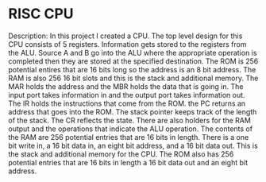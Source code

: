 # RISC CPU

Description: In this project I created a CPU. The top level design for this CPU consists of 5 registers. Information gets stored to the registers from the ALU. Source A and B go into the ALU where the appropriate operation is completed then they are stored at the specified destination. The ROM is 256 potential entires that are 16 bits long so the address is an 8 bit address. The RAM is also 256 16 bit slots and this is the stack and additional memory. The MAR holds the address and the MBR holds the data that is going in. The input port takes information in and the output port takes information out. The IR holds the instructions that come from the ROM. the PC returns an address that goes into the ROM. The stack pointer keeps track of the length of the stack. The CR reflects the state. There are also holders for the RAM output and the operations that indicate the ALU operation.
The contents of the RAM are 256 potential entries that are 16 bits in length. There is a one bit write in, a 16 bit data in, an eight bit address, and a 16 bit data out. This is the stack and additional memory for the CPU. The ROM also has 256 potential entries that are 16 bits in length a 16 bit data out and an eight bit address.
